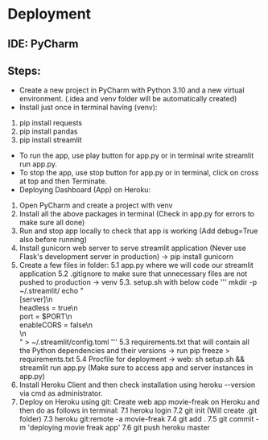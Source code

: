 # Deployment
## IDE: PyCharm
## Steps:
* Create a new project in PyCharm with Python 3.10 and a new virtual environment. (.idea and venv folder will be automatically created)
* Install just once in terminal having (venv):
1. pip install requests
2. pip install pandas
3. pip install streamlit
* To run the app, use play button for app.py or in terminal write streamlit run app.py.
* To stop the app, use stop button for app.py or in terminal, click on cross at top and then Terminate.
* Deploying Dashboard (App) on Heroku:
1. Open PyCharm and create a project with venv
2. Install all the above packages in terminal (Check in app.py for errors to make sure all done)
3. Run and stop app locally to check that app is working (Add debug=True also before running)
4. Install gunicorn web server to serve streamlit application (Never use Flask's development server in production) -> pip install gunicorn 
5. Create a few files in folder:
5.1 app.py where we will code our streamlit application
5.2 .gitignore to make sure that unnecessary files are not pushed to production -> venv
5.3. setup.sh with below code
'''
mkdir -p ~/.streamlit/
echo "\
[server]\n\
headless = true\n\
port = $PORT\n\
enableCORS = false\n\
\n\
" > ~/.streamlit/config.toml
'''
5.3 requirements.txt that will contain all the Python dependencies and their versions -> run pip freeze > requirements.txt
5.4 Procfile for deployment -> web: sh setup.sh && streamlit run app.py (Make sure to access app and server instances in app.py)
7. Install Heroku Client and then check installation using heroku --version via cmd as administrator.
8. Deploy on Heroku using git: Create web app movie-freak on Heroku and then do as follows in terminal:
7.1 heroku login
7.2 git init (Will create .git folder)
7.3 heroku git:remote -a movie-freak
7.4 git add .
7.5 git commit -m 'deploying movie freak app'
7.6 git push heroku master
